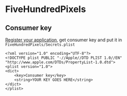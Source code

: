 # FiveHundredPixels

## Consumer key

[Register your application](https://500px.com/settings/applications), get consumer key and put it in `FiveHundredPixels/Secrets.plist`

```
<?xml version="1.0" encoding="UTF-8"?>
<!DOCTYPE plist PUBLIC "-//Apple//DTD PLIST 1.0//EN" "http://www.apple.com/DTDs/PropertyList-1.0.dtd">
<plist version="1.0">
<dict>
	<key>Consumer key</key>
	<string>YOUR KEY GOES HERE</string>
</dict>
</plist>
```
